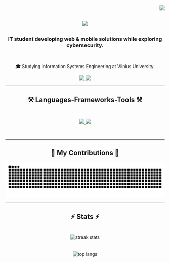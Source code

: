 <img align="right" src="https://visitor-badge.laobi.icu/badge?page_id=nojusta.nojusta" />

<h1 align="center">
    <img src="https://readme-typing-svg.herokuapp.com/?font=Poppins&weight=700&color=A8A2FFFF&size=35&center=true&vCenter=true&width=500&height=70&duration=4000&lines=Hi+There!+👋;+I'm+Nojus!;" />
</h1>

<h3 align="center">IT student developing web & mobile solutions while exploring cybersecurity.</h3>

<br/>

<div align="center">
 
 🎓 Studying Information Systems Engineering at Vilnius University.
 
 </div>
 
<div align="center"> 
  <a href="mailto:nojus869@gmail.com">
    <img src="https://img.shields.io/badge/Gmail-333333?style=for-the-badge&logo=gmail&logoColor=red" />
  </a>
  <a href="https://linkedin.com/in/nojus-stankevičius-368b52304/" target="_blank">
    <img src="https://img.shields.io/badge/LinkedIn-0077B5?style=for-the-badge&logo=linkedin&logoColor=white" target="_blank" />
  </a>
</div>

 <hr/>
 
<h2 align="center">⚒️ Languages-Frameworks-Tools ⚒️</h2>
<br/>
<p align="center">
  <a href="https://skillicons.dev">
    <img src="https://skillicons.dev/icons?i=cpp,css,html,js,ts,mysql,tailwindcss,react,bootstrap,python,cs" />
    <img src="https://skillicons.dev/icons?i=nodejs,nextjs,github,vscode,unity,unreal,wordpress,figma, php" />
  </a>
</p>


<br/>
<hr/>

<div align="center">
  <h2>🐍 My Contributions 🐍</h2>
  <img alt="snake eating my contributions" src="https://raw.githubusercontent.com/nojusta/nojusta/output/github-contribution-grid-snake.svg" />

</div>

<hr/>
<h2 align="center">⚡ Stats ⚡</h2>
<br>
<div align="center">
  <img width=390 src="https://github-readme-streak-stats-salesp07.vercel.app/?user=nojusta&count_private=true&theme=react&border_radius=10" alt="streak stats"/>
</div>

<br/>

<div align="center" style="margin-top: 20px;">
  <img width=325 src="https://github-readme-stats.vercel.app/api/top-langs/?username=nojusta&hide=php,tex,html,css,makefile,scss,handlebars,&theme=react&border_radius=10&size_weight=0.5&count_weight=0.5&exclude_repo=github-readme-stats" alt="top langs" />
</div>
